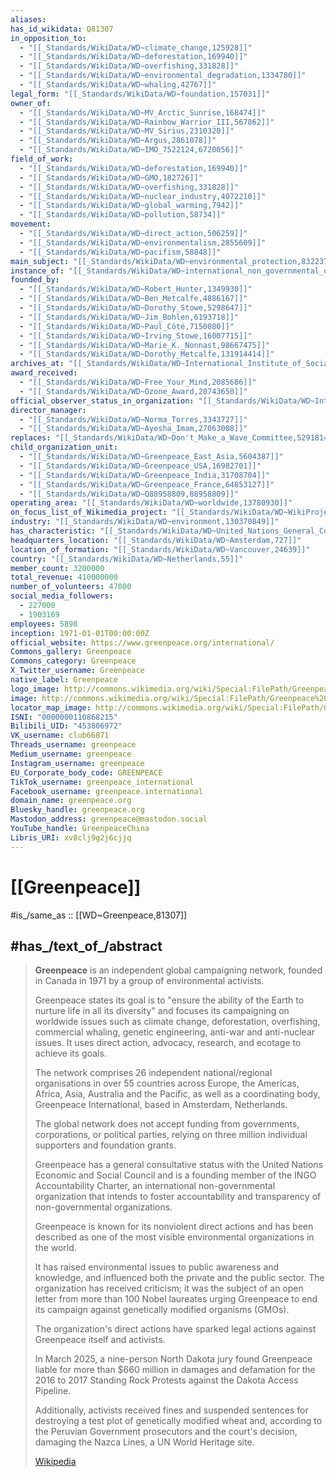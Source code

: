 ```yaml
---
aliases:
has_id_wikidata: Q81307
in_opposition_to:
  - "[[_Standards/WikiData/WD~climate_change,125928]]"
  - "[[_Standards/WikiData/WD~deforestation,169940]]"
  - "[[_Standards/WikiData/WD~overfishing,331828]]"
  - "[[_Standards/WikiData/WD~environmental_degradation,1334780]]"
  - "[[_Standards/WikiData/WD~whaling,42767]]"
legal_form: "[[_Standards/WikiData/WD~foundation,157031]]"
owner_of:
  - "[[_Standards/WikiData/WD~MV_Arctic_Sunrise,168474]]"
  - "[[_Standards/WikiData/WD~Rainbow_Warrior_III,567862]]"
  - "[[_Standards/WikiData/WD~MV_Sirius,2310320]]"
  - "[[_Standards/WikiData/WD~Argus,2861078]]"
  - "[[_Standards/WikiData/WD~IMO_7522124,6720056]]"
field_of_work:
  - "[[_Standards/WikiData/WD~deforestation,169940]]"
  - "[[_Standards/WikiData/WD~GMO,182726]]"
  - "[[_Standards/WikiData/WD~overfishing,331828]]"
  - "[[_Standards/WikiData/WD~nuclear_industry,4072210]]"
  - "[[_Standards/WikiData/WD~global_warming,7942]]"
  - "[[_Standards/WikiData/WD~pollution,58734]]"
movement:
  - "[[_Standards/WikiData/WD~direct_action,506259]]"
  - "[[_Standards/WikiData/WD~environmentalism,2855609]]"
  - "[[_Standards/WikiData/WD~pacifism,58848]]"
main_subject: "[[_Standards/WikiData/WD~environmental_protection,832237]]"
instance_of: "[[_Standards/WikiData/WD~international_non_governmental_organization,1194093]]"
founded_by:
  - "[[_Standards/WikiData/WD~Robert_Hunter,1349930]]"
  - "[[_Standards/WikiData/WD~Ben_Metcalfe,4886167]]"
  - "[[_Standards/WikiData/WD~Dorothy_Stowe,5298647]]"
  - "[[_Standards/WikiData/WD~Jim_Bohlen,6193718]]"
  - "[[_Standards/WikiData/WD~Paul_Côté,7150080]]"
  - "[[_Standards/WikiData/WD~Irving_Stowe,16007715]]"
  - "[[_Standards/WikiData/WD~Marie_K._Nonnast,98667475]]"
  - "[[_Standards/WikiData/WD~Dorothy_Metcalfe,131914414]]"
archives_at: "[[_Standards/WikiData/WD~International_Institute_of_Social_History,1667757]]"
award_received:
  - "[[_Standards/WikiData/WD~Free_Your_Mind,2085686]]"
  - "[[_Standards/WikiData/WD~Ozone_Award,20743650]]"
official_observer_status_in_organization: "[[_Standards/WikiData/WD~Inter_American_Tropical_Tuna_Commission,3153044]]"
director_manager:
  - "[[_Standards/WikiData/WD~Norma_Torres,3343727]]"
  - "[[_Standards/WikiData/WD~Ayesha_Imam,27063008]]"
replaces: "[[_Standards/WikiData/WD~Don't_Make_a_Wave_Committee,5291814]]"
child_organization_unit:
  - "[[_Standards/WikiData/WD~Greenpeace_East_Asia,5604387]]"
  - "[[_Standards/WikiData/WD~Greenpeace_USA,16982701]]"
  - "[[_Standards/WikiData/WD~Greenpeace_India,31708704]]"
  - "[[_Standards/WikiData/WD~Greenpeace_France,64853127]]"
  - "[[_Standards/WikiData/WD~Q88958809,88958809]]"
operating_area: "[[_Standards/WikiData/WD~worldwide,13780930]]"
on_focus_list_of_Wikimedia_project: "[[_Standards/WikiData/WD~WikiProject_Climate_change,15305047]]"
industry: "[[_Standards/WikiData/WD~environment,130370849]]"
has_characteristic: "[[_Standards/WikiData/WD~United_Nations_General_Consultative_Status,131925847]]"
headquarters_location: "[[_Standards/WikiData/WD~Amsterdam,727]]"
location_of_formation: "[[_Standards/WikiData/WD~Vancouver,24639]]"
country: "[[_Standards/WikiData/WD~Netherlands,55]]"
member_count: 3200000
total_revenue: 410000000
number_of_volunteers: 47000
social_media_followers:
  - 227000
  - 1903169
employees: 5898
inception: 1971-01-01T00:00:00Z
official_website: https://www.greenpeace.org/international/
Commons_gallery: Greenpeace
Commons_category: Greenpeace
X_Twitter_username: Greenpeace
native_label: Greenpeace
logo_image: http://commons.wikimedia.org/wiki/Special:FilePath/Greenpeace%20logo.svg
image: http://commons.wikimedia.org/wiki/Special:FilePath/Greenpeace%20Climate%20March%202015%20Madrid.jpg
locator_map_image: http://commons.wikimedia.org/wiki/Special:FilePath/Greenpeace%20offices%20world%20map.svg
ISNI: "0000000110868215"
Bilibili_UID: "453806972"
VK_username: club66871
Threads_username: greenpeace
Medium_username: greenpeace
Instagram_username: greenpeace
EU_Corporate_body_code: GREENPEACE
TikTok_username: greenpeace_international
Facebook_username: greenpeace.international
domain_name: greenpeace.org
Bluesky_handle: greenpeace.org
Mastodon_address: greenpeace@mastodon.social
YouTube_handle: GreenpeaceChina
Libris_URI: xv8clj9g2j6cjjq
---
```


# [[Greenpeace]] 

#is_/same_as :: [[WD~Greenpeace,81307]] 

## #has_/text_of_/abstract 

> **Greenpeace** is an independent global campaigning network, 
> founded in Canada in 1971 by a group of environmental activists. 
> 
> Greenpeace states its goal is to 
> "ensure the ability of the Earth to nurture life in all its diversity" 
> and focuses its campaigning on worldwide issues such as climate change, 
> deforestation, overfishing, commercial whaling, genetic engineering, 
> anti-war and anti-nuclear issues. 
> It uses direct action, advocacy, research, and ecotage to achieve its goals.
>
> The network comprises 26 independent national/regional organisations 
> in over 55 countries across Europe, the Americas, Africa, Asia, Australia and the Pacific, 
> as well as a coordinating body, Greenpeace International, based in Amsterdam, Netherlands.
>
> The global network does not accept funding from governments, corporations, 
> or political parties, relying on three million individual supporters and foundation grants. 
> 
> Greenpeace has a general consultative status 
> with the United Nations Economic and Social Council 
> and is a founding member of the INGO Accountability Charter, 
> an international non-governmental organization 
> that intends to foster accountability and transparency of non-governmental organizations.
>
> Greenpeace is known for its nonviolent direct actions 
> and has been described as one of the most visible environmental organizations in the world. 
> 
> It has raised environmental issues to public awareness and knowledge, 
> and influenced both the private and the public sector. 
> The organization has received criticism; 
> it was the subject of an open letter from more than 100 Nobel laureates 
> urging Greenpeace to end its campaign against genetically modified organisms (GMOs). 
> 
> The organization's direct actions have sparked legal actions against Greenpeace itself and activists. 
> 
> In March 2025, a nine-person North Dakota jury found Greenpeace 
> liable for more than $660 million in damages and defamation 
> for the 2016 to 2017 Standing Rock Protests against the Dakota Access Pipeline. 
> 
> Additionally, activists received fines and suspended sentences 
> for destroying a test plot of genetically modified wheat and, 
> according to the Peruvian Government prosecutors and the court's decision, 
> damaging the Nazca Lines, a UN World Heritage site.
>
> [Wikipedia](https://en.wikipedia.org/wiki/Greenpeace) 

